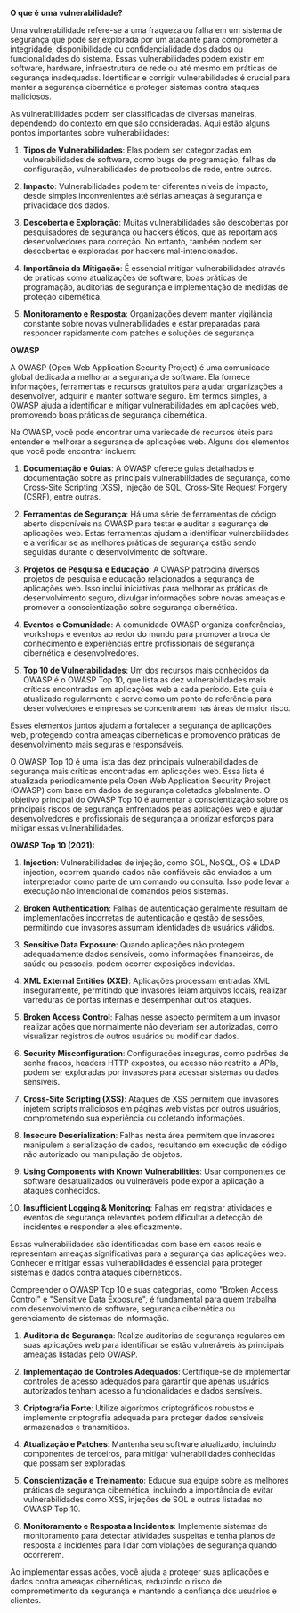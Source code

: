 **O que é uma vulnerabilidade?**

Uma vulnerabilidade refere-se a uma fraqueza ou falha em um sistema de segurança que pode ser explorada por um atacante para comprometer a integridade, disponibilidade ou confidencialidade dos dados ou funcionalidades do sistema. Essas vulnerabilidades podem existir em software, hardware, infraestrutura de rede ou até mesmo em práticas de segurança inadequadas. Identificar e corrigir vulnerabilidades é crucial para manter a segurança cibernética e proteger sistemas contra ataques maliciosos.

As vulnerabilidades podem ser classificadas de diversas maneiras, dependendo do contexto em que são consideradas. Aqui estão alguns pontos importantes sobre vulnerabilidades:

1. **Tipos de Vulnerabilidades**: Elas podem ser categorizadas em vulnerabilidades de software, como bugs de programação, falhas de configuração, vulnerabilidades de protocolos de rede, entre outros.

2. **Impacto**: Vulnerabilidades podem ter diferentes níveis de impacto, desde simples inconvenientes até sérias ameaças à segurança e privacidade dos dados.

3. **Descoberta e Exploração**: Muitas vulnerabilidades são descobertas por pesquisadores de segurança ou hackers éticos, que as reportam aos desenvolvedores para correção. No entanto, também podem ser descobertas e exploradas por hackers mal-intencionados.

4. **Importância da Mitigação**: É essencial mitigar vulnerabilidades através de práticas como atualizações de software, boas práticas de programação, auditorias de segurança e implementação de medidas de proteção cibernética.

5. **Monitoramento e Resposta**: Organizações devem manter vigilância constante sobre novas vulnerabilidades e estar preparadas para responder rapidamente com patches e soluções de segurança.

**OWASP**

A OWASP (Open Web Application Security Project) é uma comunidade global dedicada a melhorar a segurança de software. Ela fornece informações, ferramentas e recursos gratuitos para ajudar organizações a desenvolver, adquirir e manter software seguro. Em termos simples, a OWASP ajuda a identificar e mitigar vulnerabilidades em aplicações web, promovendo boas práticas de segurança cibernética.

Na OWASP, você pode encontrar uma variedade de recursos úteis para entender e melhorar a segurança de aplicações web. Alguns dos elementos que você pode encontrar incluem:

1. **Documentação e Guias**: A OWASP oferece guias detalhados e documentação sobre as principais vulnerabilidades de segurança, como Cross-Site Scripting (XSS), Injeção de SQL, Cross-Site Request Forgery (CSRF), entre outras.

2. **Ferramentas de Segurança**: Há uma série de ferramentas de código aberto disponíveis na OWASP para testar e auditar a segurança de aplicações web. Estas ferramentas ajudam a identificar vulnerabilidades e a verificar se as melhores práticas de segurança estão sendo seguidas durante o desenvolvimento de software.

3. **Projetos de Pesquisa e Educação**: A OWASP patrocina diversos projetos de pesquisa e educação relacionados à segurança de aplicações web. Isso inclui iniciativas para melhorar as práticas de desenvolvimento seguro, divulgar informações sobre novas ameaças e promover a conscientização sobre segurança cibernética.

4. **Eventos e Comunidade**: A comunidade OWASP organiza conferências, workshops e eventos ao redor do mundo para promover a troca de conhecimento e experiências entre profissionais de segurança cibernética e desenvolvedores.

5. **Top 10 de Vulnerabilidades**: Um dos recursos mais conhecidos da OWASP é o OWASP Top 10, que lista as dez vulnerabilidades mais críticas encontradas em aplicações web a cada período. Este guia é atualizado regularmente e serve como um ponto de referência para desenvolvedores e empresas se concentrarem nas áreas de maior risco.

Esses elementos juntos ajudam a fortalecer a segurança de aplicações web, protegendo contra ameaças cibernéticas e promovendo práticas de desenvolvimento mais seguras e responsáveis.

O OWASP Top 10 é uma lista das dez principais vulnerabilidades de segurança mais críticas encontradas em aplicações web. Essa lista é atualizada periodicamente pela Open Web Application Security Project (OWASP) com base em dados de segurança coletados globalmente. O objetivo principal do OWASP Top 10 é aumentar a conscientização sobre os principais riscos de segurança enfrentados pelas aplicações web e ajudar desenvolvedores e profissionais de segurança a priorizar esforços para mitigar essas vulnerabilidades.

**OWASP Top 10 (2021):**

1. **Injection**: Vulnerabilidades de injeção, como SQL, NoSQL, OS e LDAP injection, ocorrem quando dados não confiáveis são enviados a um interpretador como parte de um comando ou consulta. Isso pode levar a execução não intencional de comandos pelos sistemas.

2. **Broken Authentication**: Falhas de autenticação geralmente resultam de implementações incorretas de autenticação e gestão de sessões, permitindo que invasores assumam identidades de usuários válidos.

3. **Sensitive Data Exposure**: Quando aplicações não protegem adequadamente dados sensíveis, como informações financeiras, de saúde ou pessoais, podem ocorrer exposições indevidas.

4. **XML External Entities (XXE)**: Aplicações processam entradas XML inseguramente, permitindo que invasores leiam arquivos locais, realizar varreduras de portas internas e desempenhar outros ataques.

5. **Broken Access Control**: Falhas nesse aspecto permitem a um invasor realizar ações que normalmente não deveriam ser autorizadas, como visualizar registros de outros usuários ou modificar dados.

6. **Security Misconfiguration**: Configurações inseguras, como padrões de senha fracos, headers HTTP expostos, ou acesso não restrito a APIs, podem ser exploradas por invasores para acessar sistemas ou dados sensíveis.

7. **Cross-Site Scripting (XSS)**: Ataques de XSS permitem que invasores injetem scripts maliciosos em páginas web vistas por outros usuários, comprometendo sua experiência ou coletando informações.

8. **Insecure Deserialization**: Falhas nesta área permitem que invasores manipulem a serialização de dados, resultando em execução de código não autorizado ou manipulação de objetos.

9. **Using Components with Known Vulnerabilities**: Usar componentes de software desatualizados ou vulneráveis pode expor a aplicação a ataques conhecidos.

10. **Insufficient Logging & Monitoring**: Falhas em registrar atividades e eventos de segurança relevantes podem dificultar a detecção de incidentes e responder a eles eficazmente.

Essas vulnerabilidades são identificadas com base em casos reais e representam ameaças significativas para a segurança das aplicações web. Conhecer e mitigar essas vulnerabilidades é essencial para proteger sistemas e dados contra ataques cibernéticos.

Compreender o OWASP Top 10 e suas categorias, como "Broken Access Control" e "Sensitive Data Exposure", é fundamental para quem trabalha com desenvolvimento de software, segurança cibernética ou gerenciamento de sistemas de informação. 

1. **Auditoria de Segurança**: Realize auditorias de segurança regulares em suas aplicações web para identificar se estão vulneráveis às principais ameaças listadas pelo OWASP.

2. **Implementação de Controles Adequados**: Certifique-se de implementar controles de acesso adequados para garantir que apenas usuários autorizados tenham acesso a funcionalidades e dados sensíveis.

3. **Criptografia Forte**: Utilize algoritmos criptográficos robustos e implemente criptografia adequada para proteger dados sensíveis armazenados e transmitidos.

4. **Atualização e Patches**: Mantenha seu software atualizado, incluindo componentes de terceiros, para mitigar vulnerabilidades conhecidas que possam ser exploradas.

5. **Conscientização e Treinamento**: Eduque sua equipe sobre as melhores práticas de segurança cibernética, incluindo a importância de evitar vulnerabilidades como XSS, injeções de SQL e outras listadas no OWASP Top 10.

6. **Monitoramento e Resposta a Incidentes**: Implemente sistemas de monitoramento para detectar atividades suspeitas e tenha planos de resposta a incidentes para lidar com violações de segurança quando ocorrerem.

Ao implementar essas ações, você ajuda a proteger suas aplicações e dados contra ameaças cibernéticas, reduzindo o risco de comprometimento da segurança e mantendo a confiança dos usuários e clientes.